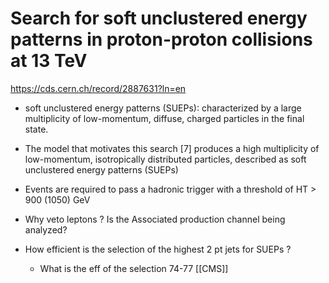 # Search for soft unclustered energy patterns in proton-proton collisions at 13 TeV

https://cds.cern.ch/record/2887631?ln=en

-  soft unclustered energy patterns (SUEPs): characterized by a large multiplicity of low-momentum, diffuse, charged particles in the final state.

- The model that motivates this search [7] produces a high multiplicity of low-momentum, isotropically distributed particles, described as soft unclustered energy patterns (SUEPs)

- Events are required to pass a hadronic trigger with a threshold of HT > 900 (1050) GeV

- Why veto leptons ? Is the Associated production channel being analyzed?

- How efficient is the selection of the highest 2 pt jets  for SUEPs ?
   - What is the eff of the selection 74-77
[[CMS]]